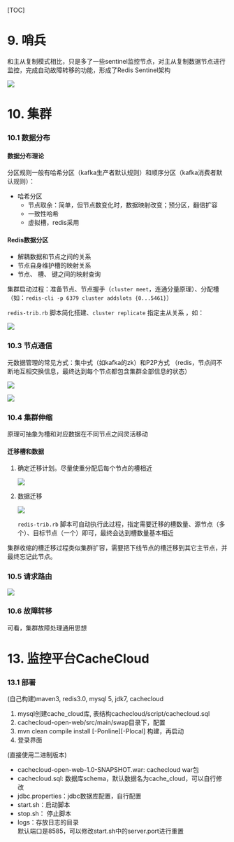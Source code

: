 [TOC]

# 9. 哨兵

和主从复制模式相比，只是多了一些sentinel监控节点，对主从复制数据节点进行监控，完成自动故障转移的功能，形成了Redis Sentinel架构

![](9-1.jpg)

# 10. 集群

### 10.1 数据分布

#### 数据分布理论

分区规则一般有哈希分区（kafka生产者默认规则）和顺序分区（kafka消费者默认规则）：

- 哈希分区
    - 节点取余：简单，但节点数变化时，数据映射改变；预分区，翻倍扩容
    - 一致性哈希
    - 虚拟槽，redis采用

#### Redis数据分区 

- 解耦数据和节点之间的关系 
- 节点自身维护槽的映射关系  
- 节点、 槽、 键之间的映射查询  

集群启动过程：准备节点、节点握手（`cluster meet`，连通分量原理）、分配槽（如：`redis-cli -p 6379 cluster addslots {0...5461}`）

`redis-trib.rb`  脚本简化搭建、`cluster replicate` 指定主从关系 ，如：

![](10-5.jpg)

### 10.3 节点通信  

元数据管理的常见方式：集中式（如kafka的zk）和P2P方式 （redis，节点间不断地互相交换信息，最终达到每个节点都包含集群全部信息的状态）

![](10-1.jpg)

![](10-2.jpg)

### 10.4 集群伸缩

原理可抽象为槽和对应数据在不同节点之间灵活移动

#### 迁移槽和数据

1. 确定迁移计划。尽量使重分配后每个节点的槽相近

    ![](10-3.jpg)

2. 数据迁移

    ![](10-4.jpg)

    `redis-trib.rb`  脚本可自动执行此过程，指定需要迁移的槽数量、源节点（多个）、目标节点（一个）即可，最终会达到槽数量基本相近

集群收缩的槽迁移过程类似集群扩容，需要把下线节点的槽迁移到其它主节点，并最终忘记此节点。

### 10.5 请求路由

![](10-6.jpg)

### 10.6 故障转移

可看，集群故障处理通用思想

# 13. 监控平台CacheCloud

### 13.1 部署

(自己构建)maven3, redis3.0, mysql 5, jdk7, cachecloud  

1. mysql创建cache_cloud库, 表结构cachecloud/script/cachecloud.sql  
2. cachecloud-open-web/src/main/swap目录下，配置  
3. mvn clean compile install [-Ponline][-Plocal] 构建，再启动  
4. 登录界面  

(直接使用二进制版本)  

- cachecloud-open-web-1.0-SNAPSHOT.war: cachecloud war包
- cachecloud.sql: 数据库schema，默认数据名为cache_cloud，可以自行修改
- jdbc.properties：jdbc数据库配置，自行配置
- start.sh：启动脚本
- stop.sh： 停止脚本
- logs：存放日志的目录  
    默认端口是8585，可以修改start.sh中的server.port进行重置